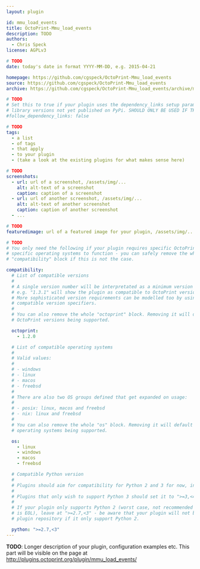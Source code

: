 ```yaml
---
layout: plugin

id: mmu_load_events
title: OctoPrint-Mmu_load_events
description: TODO
authors:
  - Chris Speck
license: AGPLv3

# TODO
date: today's date in format YYYY-MM-DD, e.g. 2015-04-21

homepage: https://github.com/cgspeck/OctoPrint-Mmu_load_events
source: https://github.com/cgspeck/OctoPrint-Mmu_load_events
archive: https://github.com/cgspeck/OctoPrint-Mmu_load_events/archive/master.zip

# TODO
# Set this to true if your plugin uses the dependency_links setup parameter to include
# library versions not yet published on PyPi. SHOULD ONLY BE USED IF THERE IS NO OTHER OPTION!
#follow_dependency_links: false

# TODO
tags:
  - a list
  - of tags
  - that apply
  - to your plugin
  - (take a look at the existing plugins for what makes sense here)

# TODO
screenshots:
  - url: url of a screenshot, /assets/img/...
    alt: alt-text of a screenshot
    caption: caption of a screenshot
  - url: url of another screenshot, /assets/img/...
    alt: alt-text of another screenshot
    caption: caption of another screenshot
  - ...

# TODO
featuredimage: url of a featured image for your plugin, /assets/img/...

# TODO
# You only need the following if your plugin requires specific OctoPrint versions or
# specific operating systems to function - you can safely remove the whole
# "compatibility" block if this is not the case.

compatibility:
  # List of compatible versions
  #
  # A single version number will be interpretated as a minimum version requirement,
  # e.g. "1.3.1" will show the plugin as compatible to OctoPrint versions 1.3.1 and up.
  # More sophisticated version requirements can be modelled too by using PEP440
  # compatible version specifiers.
  #
  # You can also remove the whole "octoprint" block. Removing it will default to all
  # OctoPrint versions being supported.

  octoprint:
    - 1.2.0

  # List of compatible operating systems
  #
  # Valid values:
  #
  # - windows
  # - linux
  # - macos
  # - freebsd
  #
  # There are also two OS groups defined that get expanded on usage:
  #
  # - posix: linux, macos and freebsd
  # - nix: linux and freebsd
  #
  # You can also remove the whole "os" block. Removing it will default to all
  # operating systems being supported.

  os:
    - linux
    - windows
    - macos
    - freebsd

  # Compatible Python version
  #
  # Plugins should aim for compatibility for Python 2 and 3 for now, in which case the value should be ">=2.7,<4".
  #
  # Plugins that only wish to support Python 3 should set it to ">=3,<4".
  #
  # If your plugin only supports Python 2 (worst case, not recommended for newly developed plugins since Python 2
  # is EOL), leave at ">=2.7,<3" - be aware that your plugin will not be allowed to register on the
  # plugin repository if it only support Python 2.

  python: ">=2.7,<3"
---
```


**TODO**: Longer description of your plugin, configuration examples etc. This part will be visible on the page at
http://plugins.octoprint.org/plugin/mmu_load_events/
